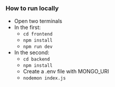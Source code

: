 ### How to run locally
 - Open two terminals
 - In the first:
   - `cd frontend`
   - `npm install`
   - `npm run dev`
&nbsp;
 - In the second:
   - `cd backend`
   - `npm install`
   - Create a .env file with MONGO_URI
   - `nodemon index.js`